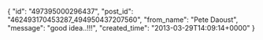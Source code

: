  {
   "id": "497395000296437",
   "post_id": "462493170453287_494950437207560",
   "from_name": "Pete Daoust",
   "message": "good idea..!!!",
   "created_time": "2013-03-29T14:09:14+0000"
 }
